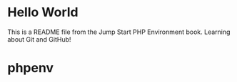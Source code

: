 # Hello World

This is a README file from the Jump Start PHP Environment book. Learning about Git and GitHub!
# phpenv
